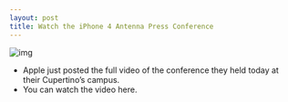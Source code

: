 ```yaml
---
layout: post
title: Watch the iPhone 4 Antenna Press Conference
---
```

![img](http://media.idownloadblog.com/wp-content/uploads/2010/07/Steve-Jobs.jpg)
* Apple just posted the full video of the conference they held today at their Cupertino’s campus.
* You can watch the video here.

